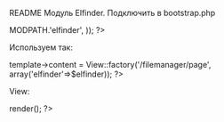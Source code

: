 README 
Модуль Elfinder. 
Подключить в bootstrap.php 
<?php
Kohana::modules(array(
	...
    'elfinder' => MODPATH.'elfinder',
));
?>

Используем так: 

<?php
	$elfinder = kelFinder::factory();
	$this->template->content = View::factory('/filemanager/page', array('elfinder'=>$elfinder));
?>

View: 

<?php
	echo $elfinder->render();
?>